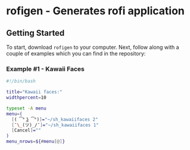 # rofigen - Generates rofi application

## Getting Started

To start, download `rofigen` to your computer. Next, follow along with a couple
of examples which you can find in the repository:

### Example #1 - Kawaii Faces

```bash
#!/bin/bash

title="Kawaii faces:"
widthpercent=10

typeset -A menu
menu=(
  [( ͡° ͜ʖ ͡°)]="~/sh_kawaiifaces 2"
  [¯\_(ツ)_/¯]="~/sh_kawaiifaces 1"
  [Cancel]=""
)
menu_nrows=${#menu[@]}
```

